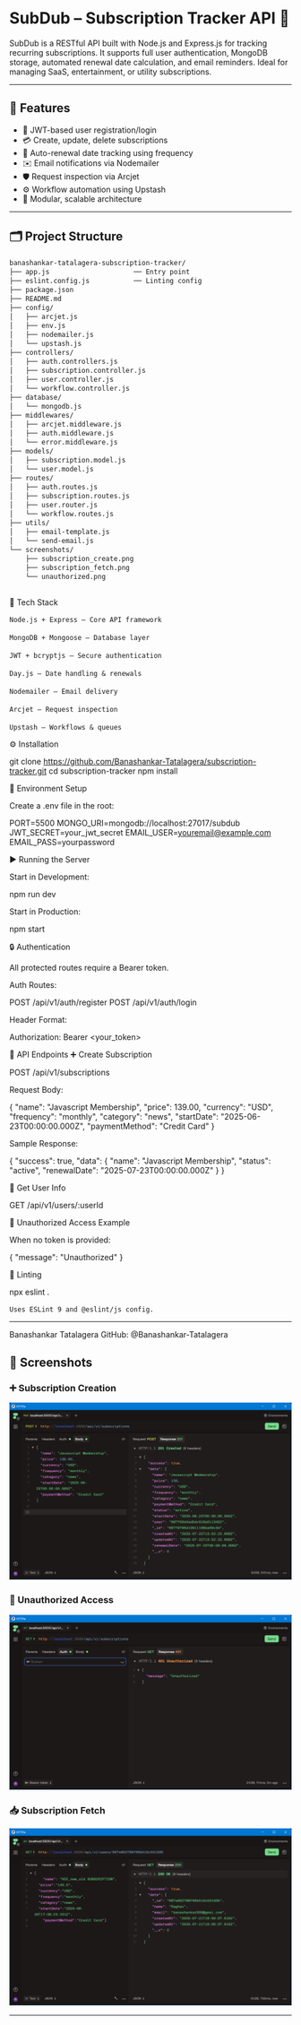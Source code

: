 # SubDub – Subscription Tracker API 💸

SubDub is a RESTful API built with Node.js and Express.js for tracking recurring subscriptions. It supports full user authentication, MongoDB storage, automated renewal date calculation, and email reminders. Ideal for managing SaaS, entertainment, or utility subscriptions.

---

## 📌 Features

- 🔐 JWT-based user registration/login
- 💳 Create, update, delete subscriptions
- 📅 Auto-renewal date tracking using frequency
- ✉️ Email notifications via Nodemailer
- 🛡 Request inspection via Arcjet
- ⚙️ Workflow automation using Upstash
- 📂 Modular, scalable architecture

---

## 🗂️ Project Structure

```text
banashankar-tatalagera-subscription-tracker/
├── app.js                     ── Entry point
├── eslint.config.js           ── Linting config
├── package.json
├── README.md
├── config/
│   ├── arcjet.js
│   ├── env.js
│   ├── nodemailer.js
│   └── upstash.js
├── controllers/
│   ├── auth.controllers.js
│   ├── subscription.controller.js
│   ├── user.controller.js
│   └── workflow.controller.js
├── database/
│   └── mongodb.js
├── middlewares/
│   ├── arcjet.middleware.js
│   ├── auth.middleware.js
│   └── error.middleware.js
├── models/
│   ├── subscription.model.js
│   └── user.model.js
├── routes/
│   ├── auth.routes.js
│   ├── subscription.routes.js
│   ├── user.router.js
│   └── workflow.routes.js
├── utils/
│   ├── email-template.js
│   └── send-email.js
└── screenshots/
    ├── subscription_create.png
    ├── subscription_fetch.png
    └── unauthorized.png


```



🧰 Tech Stack

    Node.js + Express – Core API framework

    MongoDB + Mongoose – Database layer

    JWT + bcryptjs – Secure authentication

    Day.js – Date handling & renewals

    Nodemailer – Email delivery

    Arcjet – Request inspection

    Upstash – Workflows & queues

⚙️ Installation

git clone https://github.com/Banashankar-Tatalagera/subscription-tracker.git
cd subscription-tracker
npm install

🔐 Environment Setup

Create a .env file in the root:

PORT=5500
MONGO_URI=mongodb://localhost:27017/subdub
JWT_SECRET=your_jwt_secret
EMAIL_USER=youremail@example.com
EMAIL_PASS=yourpassword

▶️ Running the Server

Start in Development:

npm run dev

Start in Production:

npm start

🔒 Authentication

All protected routes require a Bearer token.

Auth Routes:

POST /api/v1/auth/register
POST /api/v1/auth/login

Header Format:

Authorization: Bearer <your_token>

📡 API Endpoints
➕ Create Subscription

POST /api/v1/subscriptions

Request Body:

{
  "name": "Javascript Membership",
  "price": 139.00,
  "currency": "USD",
  "frequency": "monthly",
  "category": "news",
  "startDate": "2025-06-23T00:00:00.000Z",
  "paymentMethod": "Credit Card"
}

Sample Response:

{
  "success": true,
  "data": {
    "name": "Javascript Membership",
    "status": "active",
    "renewalDate": "2025-07-23T00:00:00.000Z"
  }
}

👤 Get User Info

GET /api/v1/users/:userId

🚫 Unauthorized Access Example

When no token is provided:

{
  "message": "Unauthorized"
}

🧪 Linting

npx eslint .

    Uses ESLint 9 and @eslint/js config.

------------------------------

Banashankar Tatalagera
GitHub: @Banashankar-Tatalagera
## 📸 Screenshots

### ➕ Subscription Creation
![Create Subscription](./screenshots/subscription_create.png)

### 🔐 Unauthorized Access
![Unauthorized](./screenshots/unauthorized.png)

### 📥 Subscription Fetch
![Fetch Subscriptions](./screenshots/subscription_fetch.png)


---